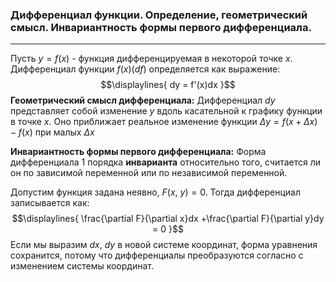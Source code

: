 ### Дифференциал функции. Определение, геометрический смысл. Инвариантность формы первого дифференциала.
---
Пусть ${\displaystyle y = f(x)}$ - функция дифференцируемая в некоторой точке ${\displaystyle x}$. Дифференциал функции ${\displaystyle f(x)(df)}$ определяется как выражение:
$$\displaylines{
dy = f'(x)dx
}$$
**Геометрический смысл дифференциала:**
Дифференциал ${\displaystyle dy}$ представляет собой изменение ${\displaystyle y}$ вдоль касательной к графику функции в точке ${\displaystyle x.}$ Оно приближает реальное изменение функции ${\displaystyle \Delta y = f(x +\Delta x)- f(x)}$ при малых ${\displaystyle \Delta x}$

**Инвариантность формы первого дифференциала:**
Форма дифференциала 1 порядка **инварианта** относительно того, считается ли он по зависимой переменной или по независимой переменной. 

Допустим функция задана неявно, ${\displaystyle F(x, \ y) = 0}$. Тогда дифференциал записывается как:
$$\displaylines{
\frac{\partial F}{\partial x}dx +\frac{\partial F}{\partial y}dy = 0  
}$$
Если мы выразим ${\displaystyle dx, \  dy}$ в новой системе координат, форма уравнения сохранится, потому что дифференциалы преобразуются согласно с изменением системы координат.
